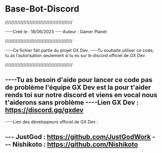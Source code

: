 # Base-Bot-Discord
////////////////////////////////////////////

----Créé le : 18/06/2023
----Auteur : Gamer Planet

////////////////////////////////////////////

----Ce fichier fait partie du projet GX Dev.
----Tu souhaite utiliser ce code, tu as l'autorisation seulement si tu es sur le discord officiel de GX Dev 

////////////////////////////////////////////

----Tu as besoin d'aide pour lancer ce code pas de problème l'équipe GX Dev est la pour t'aider rends toi sur notre discord et viens en vocal nous t'aiderons sans problème
----Lien GX Dev : https://discord.gg/gxdev 
------------------------------------------------------
----Lien des développeurs officiel de GX Dev :

--- JustGod : https://github.com/JustGodWork
--- Nishikoto : https://github.com/Nishikoto
------------------------------------------------------

